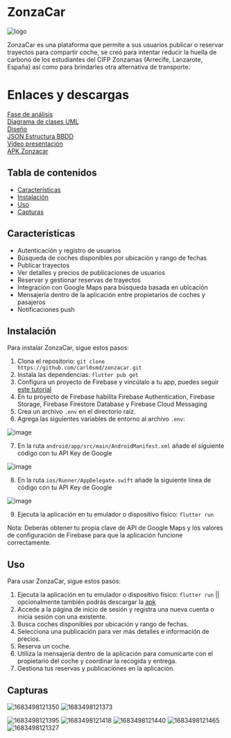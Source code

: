 # ZonzaCar

![logo](https://user-images.githubusercontent.com/94843020/236709677-0bc50ff7-ed39-4dba-9bb0-d7df8dfdd21a.png)

ZonzaCar es una plataforma que permite a sus usuarios publicar o reservar trayectos para compartir coche, se creó para intentar reducir la huella de carbono de los estudiantes del CIFP Zonzamas (Arrecife, Lanzarote, España) así como para brindarles otra alternativa de transporte.

# Enlaces y descargas

[Fase de análisis](https://docs.google.com/document/d/14CK8XM1k-dHkf6uLCWiHcmMnxwWX5XMX_tMFQRRyRSE/edit?usp=sharing)\
[Diagrama de clases UML](https://drive.google.com/file/d/1DVjSWmkDRvXYcMOwM_TE0vweYVYE_oxK/view?usp=share_link)\
[Diseño](https://wireframepro.mockflow.com/view/MU2Ioh1mgpb)\
[JSON Estructura BBDD](https://drive.google.com/file/d/1LV9SxkmxYlW5IrEQlCl38TbS98glXJtg/view?usp=share_link)\
[Vídeo presentación](https://www.youtube.com/watch?v=WlRWOvd4sd0)\
[APK Zonzacar](https://drive.google.com/file/d/1rUiRuVp0Wgq6v336U99WZWU0eUOug8pu/view?usp=share_link)

## Tabla de contenidos

- [Características](#características)
- [Instalación](#instalación)
- [Uso](#uso)
- [Capturas](#capturas)

## Características

- Autenticación y registro de usuarios
- Búsqueda de coches disponibles por ubicación y rango de fechas
- Publicar trayectos
- Ver detalles y precios de publicaciones de usuarios
- Reservar y gestionar reservas de trayectos
- Integración con Google Maps para búsqueda basada en ubicación
- Mensajería dentro de la aplicación entre propietarios de coches y pasajeros
- Notificaciones push

## Instalación

Para instalar ZonzaCar, sigue estos pasos:

1. Clona el repositorio: `git clone https://github.com/carl0smd/zonzacar.git`
2. Instala las dependencias: `flutter pub get`
3. Configura un proyecto de Firebase y vincúlalo a tu app, puedes seguir [este tutorial](https://www.youtube.com/watch?v=sz4slPFwEvs)
4. En tu proyecto de Firebase habilita Firebase Authentication, Firebase Storage, Firebase Firestore Database y Firebase Cloud Messaging
5. Crea un archivo `.env` en el directorio raíz.
6. Agrega las siguientes variables de entorno al archivo `.env`:

![image](https://user-images.githubusercontent.com/94843020/236706857-d94a221e-e31e-4aa4-937c-d68cee817436.png)

7. En la ruta `android/app/src/main/AndroidManifest.xml` añade el siguiente código con tu API Key de Google

![image](https://user-images.githubusercontent.com/94843020/236702702-b0cbfd73-d169-49c0-8ee3-a4ca20f2f5a9.png)


8. En la ruta `ios/Runner/AppDelegate.swift` añade la siguiente línea de código con tu API Key de Google
            
![image](https://user-images.githubusercontent.com/94843020/236702639-354026ae-678f-463e-9158-3c0188226a08.png)
            

9. Ejecuta la aplicación en tu emulador o dispositivo físico: `flutter run`

Nota: Deberás obtener tu propia clave de API de Google Maps y los valores de configuración de Firebase para que la aplicación funcione correctamente.

## Uso

Para usar ZonzaCar, sigue estos pasos:

1. Ejecuta la aplicación en tu emulador o dispositivo físico: `flutter run` || opcionalmente también podrás descargar la [apk](https://drive.google.com/file/d/1rUiRuVp0Wgq6v336U99WZWU0eUOug8pu/view?usp=share_link)
2. Accede a la página de inicio de sesión y registra una nueva cuenta o inicia sesión con una existente.
3. Busca coches disponibles por ubicación y rango de fechas.
4. Selecciona una publicación para ver más detalles e información de precios.
5. Reserva un coche.
6. Utiliza la mensajería dentro de la aplicación para comunicarte con el propietario del coche y coordinar la recogida y entrega.
7. Gestiona tus reservas y publicaciones en la aplicación.

## Capturas

![1683498121350](https://user-images.githubusercontent.com/94843020/236709871-bd2e3444-ae39-486a-9dee-fb7b8d60d442.jpg) ![1683498121373](https://user-images.githubusercontent.com/94843020/236709874-37ec4ff0-65ef-48e6-81f8-ccca5ae42a24.jpg)

![1683498121395](https://user-images.githubusercontent.com/94843020/236709875-18e8385f-989f-4c26-a908-3c0ae9ca1f2e.jpg)
![1683498121418](https://user-images.githubusercontent.com/94843020/236709876-ad201829-ad11-4aa9-bc17-9b18e2f48ab4.jpg)
![1683498121440](https://user-images.githubusercontent.com/94843020/236709878-2398ead6-af2d-489d-841a-b8d7efd434d4.jpg)
![1683498121465](https://user-images.githubusercontent.com/94843020/236709879-22e0d810-3b3b-4132-8eae-0eb2c341d9a8.jpg)
![1683498121327](https://user-images.githubusercontent.com/94843020/236709880-b35f605d-f4b1-49c2-8784-485e53ad931a.jpg)

